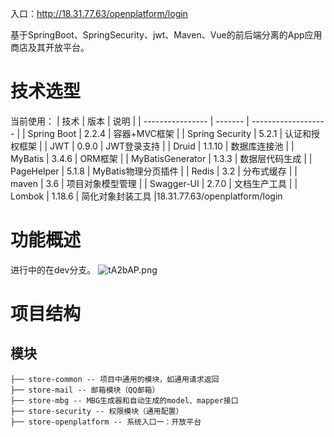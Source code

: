 入口：http://18.31.77.63/openplatform/login

基于SpringBoot、SpringSecurity、jwt、Maven、Vue的前后端分离的App应用商店及其开放平台。

# 技术选型
当前使用：
| 技术             | 版本    | 说明                |
| ---------------- | ------- | ------------------- |
| Spring Boot      | 2.2.4   | 容器+MVC框架        |
| Spring Security  | 5.2.1   | 认证和授权框架      |
| JWT              | 0.9.0   | JWT登录支持         |
| Druid            | 1.1.10  | 数据库连接池        |
| MyBatis          | 3.4.6   | ORM框架             |
| MyBatisGenerator | 1.3.3   | 数据层代码生成      |
| PageHelper       | 5.1.8   | MyBatis物理分页插件 |
| Redis            | 3.2     | 分布式缓存          |
| maven            | 3.6     | 项目对象模型管理    |
| Swagger-UI       | 2.7.0   | 文档生产工具        |
| Lombok           | 1.18.6  | 简化对象封装工具    |18.31.77.63/openplatform/login

# 功能概述

进行中的在dev分支。
![tA2bAP.png](https://s1.ax1x.com/2020/05/27/tA2bAP.png)

# 项目结构

## 模块
~~~
├── store-common -- 项目中通用的模块，如通用请求返回
├── store-mail -- 邮箱模块（QQ邮箱）
├── store-mbg -- MBG生成器和自动生成的model、mapper接口
├── store-security -- 权限模块（通用配置）
├── store-openplatform -- 系统入口一：开放平台
~~~
